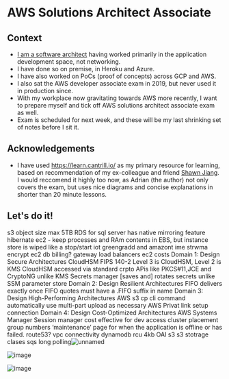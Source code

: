 # AWS Solutions Architect Associate

## Context
- [I am a software architect](https://www.linkedin.com/in/aamirmulla/) having worked primarily in the application development space, not networking. 
- I have done so on premise, in Heroku and Azure. 
- I have also worked on PoCs (proof of concepts) across GCP and AWS.
- I also sat the AWS developer associate exam in 2019, but never used it in production since.
- With my workplace now gravitating towards AWS more recently, I want to prepare myself and tick off AWS solutions architect associate exam as well.
- Exam is scheduled for next week, and these will be my last shrinking set of notes before I sit it.

## Acknowledgements
- I have used https://learn.cantrill.io/ as my primary resource for learning, based on recommendation of my ex-colleague and friend [Shawn Jiang](https://www.linkedin.com/in/shawnjiang/). I would reccomend it highly too now, as Adrian (the author) not only covers the exam, but uses nice diagrams and concise explanations in shorter than 20 minute lessons.

## Let's do it!

s3 object size max 5TB
RDS for sql server has native mirroring feature
hibernate ec2 - keep processes and RAm contents in EBS, but instance store is wiped like a stop/start
iot greengradd and amazont ime strwma
encrypt ec2
db billing?
gateway load balancers
ec2 costs
Domain 1: Design Secure Architectures
CloudHSM
FIPS 140-2 Level 3 is CloudHSM, Level 2 is KMS
CloudHSM accessed via standard crpto APis like PKCS#11,JCE and CryptoNG unlike KMS
Secrets manager [saves and] rotates secrets unlike SSM parameter store
Domain 2: Design Resilient Architectures
FIFO delivers exactly once
FIFO quotes must have a .FIFO suffix in name
Domain 3: Design High-Performing Architectures
AWS s3 cp cli command automatically use multi-part upload as necessary
AWS Privat link setup connection
Domain 4: Design Cost-Optimized Architectures
AWS Systems Manager Session manager cost effective for dev access
cluster placement group numbers
‘maintenance’ page for when the application is offline or has failed. route53?
vpc connectivity
dynamodb rcu 4kb
OAI s3
s3 stotrage clases
sqs long polling![unnamed](https://user-images.githubusercontent.com/50348897/228982358-c8cbbae1-9efb-4498-aa5f-ea3858d4f13a.png)


![image](https://user-images.githubusercontent.com/50348897/228983838-90b86432-ff8e-48de-9f64-7597bdec332c.png)

![image](https://user-images.githubusercontent.com/50348897/228986535-0cfffb29-2315-41e1-af49-4c2f6650f14a.png)

